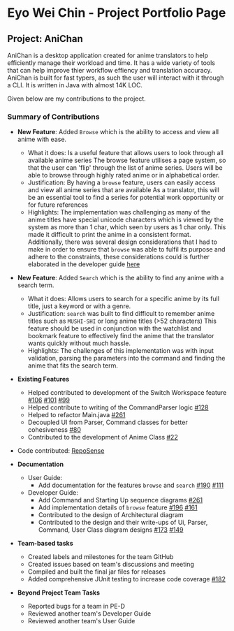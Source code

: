 # Eyo Wei Chin - Project Portfolio Page

## Project: AniChan

AniChan is a desktop application created for anime translators to help efficiently manage their workload and time. It has a wide variety of tools that can help improve
thier workflow effiency and translation accuracy. AniChan is built for fast typers, as such the user will interact with it through a CLI. It is written in Java with almost 14K LOC. 

Given below are my contributions to the project.

### Summary of Contributions

*   **New Feature**: Added `Browse` which is the ability to access and view all anime with ease.
    *   What it does: Is a useful feature that allows users to look through all available anime series
    The browse feature utilises a page system, so that the user can 'flip' through the list of anime series. Users will be able to 
    browse through highly rated anime or in alphabetical order.
    *   Justification: By having a `browse` feature, users can easily access and view all anime series that are available
    As a translator, this will be an essential tool to find a series for potential work opportunity or for future references
    *   Highlights: The implementation was challenging as many of the anime titles have special unicode characters which is viewed by the system as more than 1 char, 
    which seen by users as 1 char only. This made it difficult to print the anime in a consistent format. Additionally, there was several design considerations that I had to make in order
    to ensure that `browse` was able to fulfil its purpose and adhere to the constraints, these considerations could is further elaborated in the developer guide [here](#docs/DeveloperGuide.md)

*   **New Feature**: Added `Search` which is the ability to find any anime with a search term.
    *   What it does: Allows users to search for a specific anime by its full title, just a keyword or with a genre.
    *   Justification: `search` was built to find difficult to remember anime titles such as `MUSHI-SHI` or long anime titles (>52 characters)
    This feature should be used in conjunction with the watchlist and bookmark feature to effectively find the anime that the translator wants quickly without much hassle.
    *   Highlights: The challenges of this implementation was with input validation, parsing the parameters into the command and finding the anime that fits the search term.
    
*   **Existing Features**
    *   Helped contributed to development of the Switch Workspace feature [#106](#https://github.com/AY2021S1-CS2113T-F12-2/tp/pull/106) [#101](#https://github.com/AY2021S1-CS2113T-F12-2/tp/pull/101) [#99](#https://github.com/AY2021S1-CS2113T-F12-2/tp/pull/99)
    *   Helped contribute to writing of the CommandParser logic [#128](#https://github.com/AY2021S1-CS2113T-F12-2/tp/pull/128)
    *   Helped to refactor Main.java [#261](#https://github.com/AY2021S1-CS2113T-F12-2/tp/pull/261)
    *   Decoupled UI from Parser, Command classes for better cohesiveness [#80](#https://github.com/AY2021S1-CS2113T-F12-2/tp/pull/80)
    *   Contributed to the development of Anime Class [#22](#https://github.com/AY2021S1-CS2113T-F12-2/tp/pull/22)

*   Code contributed: [RepoSense](https://nus-cs2113-ay2021s1.github.io/tp-dashboard/#search=EYOWEICHIN&sort=groupTitle&sortWithin=title&since=2020-09-27&timeframe=commit&mergegroup=&groupSelect=groupByRepos&breakdown=false&tabOpen=true&tabType=authorship&tabAuthor=EyoWeiChin&tabRepo=AY2021S1-CS2113T-F12-2%2Ftp%5Bmaster%5D&authorshipIsMergeGroup=false&authorshipFileTypes=docs~functional-code~test-code~other)

*   **Documentation**
    *   User Guide:
        *   Add documentation for the features `browse` and `search` [#190](#https://github.com/AY2021S1-CS2113T-F12-2/tp/pull/190) [#111](#https://github.com/AY2021S1-CS2113T-F12-2/tp/pull/111/files)
    *   Developer Guide:
        *   Add Command and Starting Up sequence diagrams [#261](#https://github.com/AY2021S1-CS2113T-F12-2/tp/pull/261)
        *   Add implementation details of `browse` feature [#196](#https://github.com/AY2021S1-CS2113T-F12-2/tp/pull/196) [#161](#https://github.com/AY2021S1-CS2113T-F12-2/tp/pull/161)
        *   Contributed to the design of Architectural diagram
        *   Contributed to the design and their write-ups of Ui, Parser, Command, User Class diagram designs [#173](https://github.com/AY2021S1-CS2113T-F12-2/tp/pull/173) [#149](#https://github.com/AY2021S1-CS2113T-F12-2/tp/pull/149/files)

*   **Team-based tasks**
    *   Created labels and milestones for the team GitHub
    *   Created issues based on team's discussions and meeting 
    *   Compiled and built the final jar files for releases
    *   Added comprehensive JUnit testing to increase code coverage [#182](#https://github.com/AY2021S1-CS2113T-F12-2/tp/pull/182)

*   **Beyond Project Team Tasks**
    *   Reported bugs for a team in PE-D
    *   Reviewed another team's Developer Guide 
    *   Reviewed another team's User Guide 
